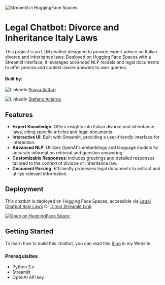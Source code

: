 ![Streamlit in HuggingFace Spaces](https://sattari.org/wp-content/uploads/2024/02/thumbnail.png)


# Legal Chatbot: Divorce and Inheritance Italy Laws

This project is an LLM chatbot designed to provide expert advice on Italian divorce and inheritance laws. Deployed on Hugging Face Spaces with a Streamlit interface, it leverages advanced NLP models and legal documents to offer precise and context-aware answers to user queries.

#### Built by:
![LinkedIn](https://img.shields.io/badge/-blue?style=flat&logo=LinkedIn&logoColor=white) [Pouya Sattari](https://www.linkedin.com/in/pouya-sattari/) 

![LinkedIn](https://img.shields.io/badge/-blue?style=flat&logo=LinkedIn&logoColor=white) [Stefano Acierno](https://www.linkedin.com/in/stefano-acierno-490b24284) 

## Features

- **Expert Knowledge**: Offers insights into Italian divorce and inheritance laws, citing specific articles and legal documents.
- **Interactive UI**: Built with Streamlit, providing a user-friendly interface for interaction.
- **Advanced NLP**: Utilizes OpenAI's embeddings and language models for accurate information retrieval and question answering.
- **Customizable Responses**: Includes greetings and detailed responses tailored to the context of divorce or inheritance law.
- **Document Parsing**: Efficiently processes legal documents to extract and utilize relevant information.

## Deployment

This chatbot is deployed on Hugging Face Spaces, accessible via [Legal Chatbot Italy Laws](https://huggingface.co/spaces/sattari/legal-chat-bot) Or [Direct Streamlit Link](https://sattari-legal-chat-bot.hf.space).

[![Open on HuggingFace Space](https://huggingface.co/datasets/huggingface/badges/resolve/main/open-in-hf-spaces-lg.svg)](https://huggingface.co/spaces/sattari/legal-chat-bot/tree/main)


## Getting Started

To learn how to build this chatbot, you can read this [Blog](https://sattari.org/legal-chatbot-divorce-and-inheritance-italy-laws/) in my Website.

### Prerequisites

- Python 3.x
- Streamlit
- OpenAI API key



